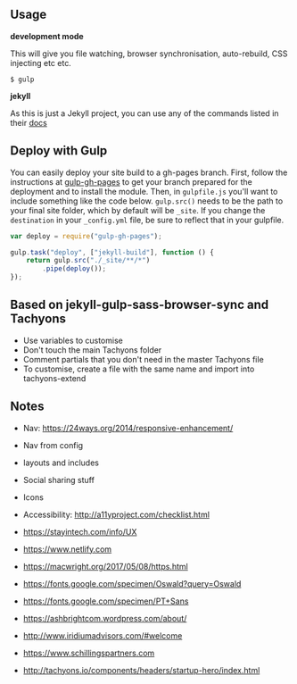 ## Usage

**development mode**

This will give you file watching, browser synchronisation, auto-rebuild, CSS injecting etc etc.

```shell
$ gulp
```

**jekyll**

As this is just a Jekyll project, you can use any of the commands listed in their [docs](http://jekyllrb.com/docs/usage/)

## Deploy with Gulp

You can easily deploy your site build to a gh-pages branch. First, follow the instructions at [gulp-gh-pages](https://github.com/rowoot/gulp-gh-pages) to get your branch prepared for the deployment and to install the module. Then, in `gulpfile.js` you'll want to include something like the code below. `gulp.src()` needs to be the path to your final site folder, which by default will be `_site`. If you change the `destination` in your `_config.yml` file, be sure to reflect that in your gulpfile.

```javascript
var deploy = require("gulp-gh-pages");

gulp.task("deploy", ["jekyll-build"], function () {
    return gulp.src("./_site/**/*")
        .pipe(deploy());
});
```

## Based on jekyll-gulp-sass-browser-sync and Tachyons

- Use variables to customise
- Don't touch the main Tachyons folder
- Comment partials that you don't need in the master Tachyons file
- To customise, create a file with the same name and import into tachyons-extend

## Notes
- Nav: https://24ways.org/2014/responsive-enhancement/
- Nav from config
- layouts and includes
- Social sharing stuff
- Icons
- Accessibility: http://a11yproject.com/checklist.html
- https://stayintech.com/info/UX
- https://www.netlify.com
- https://macwright.org/2017/05/08/https.html

- https://fonts.google.com/specimen/Oswald?query=Oswald
- https://fonts.google.com/specimen/PT+Sans
- https://ashbrightcom.wordpress.com/about/
- http://www.iridiumadvisors.com/#welcome
- https://www.schillingspartners.com
- http://tachyons.io/components/headers/startup-hero/index.html



